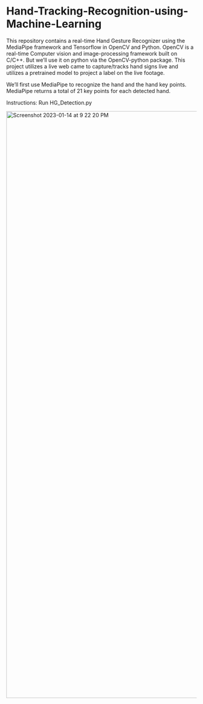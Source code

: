# Hand-Tracking-Recognition-using-Machine-Learning

This repository contains a real-time Hand Gesture Recognizer using the MediaPipe framework and Tensorflow in OpenCV and Python. OpenCV is a real-time Computer vision and image-processing framework built on C/C++. But we’ll use it on python via the OpenCV-python package. This project utilizes a live web came to capture/tracks hand signs live and utilizes a pretrained model to project a label on the live footage. 

We’ll first use MediaPipe to recognize the hand and the hand key points. MediaPipe returns a total of 21 key points for each detected hand.

Instructions: 
Run HG_Detection.py

<img width="1554" alt="Screenshot 2023-01-14 at 9 22 20 PM" src="https://user-images.githubusercontent.com/89992144/213651845-02c7755b-1f57-4895-a93d-aff888866c9b.png">
